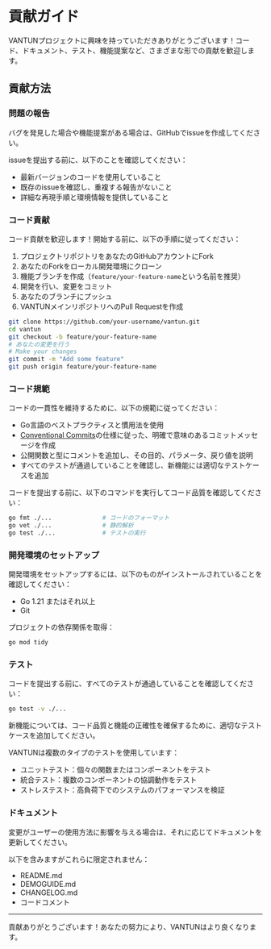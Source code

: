 # 貢献ガイド

VANTUNプロジェクトに興味を持っていただきありがとうございます！コード、ドキュメント、テスト、機能提案など、さまざまな形での貢献を歓迎します。

## 貢献方法

### 問題の報告

バグを発見した場合や機能提案がある場合は、GitHubでissueを作成してください。

issueを提出する前に、以下のことを確認してください：
- 最新バージョンのコードを使用していること
- 既存のissueを確認し、重複する報告がないこと
- 詳細な再現手順と環境情報を提供していること

### コード貢献

コード貢献を歓迎します！開始する前に、以下の手順に従ってください：

1. プロジェクトリポジトリをあなたのGitHubアカウントにFork
2. あなたのForkをローカル開発環境にクローン
3. 機能ブランチを作成（`feature/your-feature-name`という名前を推奨）
4. 開発を行い、変更をコミット
5. あなたのブランチにプッシュ
6. VANTUNメインリポジトリへのPull Requestを作成

```bash
git clone https://github.com/your-username/vantun.git
cd vantun
git checkout -b feature/your-feature-name
# あなたの変更を行う
# Make your changes
git commit -m "Add some feature"
git push origin feature/your-feature-name
```

### コード規範

コードの一貫性を維持するために、以下の規範に従ってください：
- Go言語のベストプラクティスと慣用法を使用
- [Conventional Commits](https://www.conventionalcommits.org/ja/v1.0.0/)の仕様に従った、明確で意味のあるコミットメッセージを作成
- 公開関数と型にコメントを追加し、その目的、パラメータ、戻り値を説明
- すべてのテストが通過していることを確認し、新機能には適切なテストケースを追加

コードを提出する前に、以下のコマンドを実行してコード品質を確認してください：

```bash
go fmt ./...              # コードのフォーマット
go vet ./...              # 静的解析
go test ./...             # テストの実行
```

### 開発環境のセットアップ

開発環境をセットアップするには、以下のものがインストールされていることを確認してください：
- Go 1.21 またはそれ以上
- Git

プロジェクトの依存関係を取得：

```bash
go mod tidy
```

### テスト

コードを提出する前に、すべてのテストが通過していることを確認してください：

```bash
go test -v ./...
```

新機能については、コード品質と機能の正確性を確保するために、適切なテストケースを追加してください。

VANTUNは複数のタイプのテストを使用しています：
- ユニットテスト：個々の関数またはコンポーネントをテスト
- 統合テスト：複数のコンポーネントの協調動作をテスト
- ストレステスト：高負荷下でのシステムのパフォーマンスを検証

### ドキュメント

変更がユーザーの使用方法に影響を与える場合は、それに応じてドキュメントを更新してください。

以下を含みますがこれらに限定されません：
- README.md
- DEMOGUIDE.md
- CHANGELOG.md
- コードコメント

---

貢献ありがとうございます！あなたの努力により、VANTUNはより良くなります。